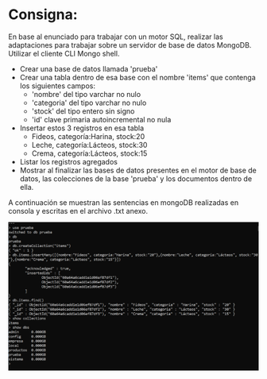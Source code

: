 # Consigna:

<p>En base al enunciado para trabajar con un motor SQL, realizar las adaptaciones para trabajar sobre un servidor de base de datos MongoDB. Utilizar el cliente CLI Mongo shell.</p>
<ul>
    <li>Crear una base de datos llamada 'prueba'</li>
    <li>Crear una tabla dentro de esa base con el nombre 'items' que contenga los siguientes campos:
        <ul>
        <li>'nombre' del tipo varchar no nulo</li>
        <li>'categoria' del tipo varchar no nulo</li>
        <li>'stock' del tipo entero sin signo</li>
        <li>'id' clave primaria autoincremental no nula</li>
        </ul>
    </li>
    <li>Insertar estos 3 registros en esa tabla
        <ul>
        <li>Fideos, categoría:Harina, stock:20</li>
        <li>Leche, categoría:Lácteos, stock:30</li>
        <li>Crema, categoría:Lácteos, stock:15</li>
        </ul>
    </li>
    <li>Listar los registros agregados</li>
    <li>Mostrar al finalizar las bases de datos presentes en el motor de base de datos, las colecciones de la base 'prueba' y los documentos dentro de ella.</li>
</ul>

<p>A continuación se muestran las sentencias en mongoDB realizadas en consola y escritas en el archivo .txt anexo.</p>

![Sentencias mongoDB](Sentencias.PNG)
